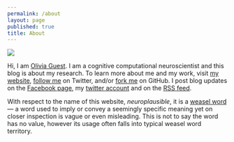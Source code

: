 ```yaml
---
permalink: /about
layout: page
published: true
title: About
---
```


<div class="float-right figure">
    <img src="{{ site.baseurl }}/img/C3qqoANXUAAnxP_.jpg" />
</div>

Hi, I am [Olivia Guest](http://oliviaguest.com). I am a cognitive computational neuroscientist and this blog is about my research.
To learn more about me and my work, visit [my website](http://oliviaguest.com), [follow me](http://twitter.com/o_guest) on Twitter, and/or [fork me](http://github.com/oliviaguest) on GitHub.
I post blog updates on the [Facebook page](http://facebook.com/neuroplausible), my [twitter account](http://twitter.com/o_guest) and on the [RSS feed](http://neuroplausible.com/feed.xml).


With respect to the name of this website, *neuroplausible*, it is a [weasel word](https://en.wikipedia.org/wiki/Weasel_word) — a word used to imply or convey a seemingly specific meaning yet on closer inspection is vague or even misleading.
This is not to say the word has no value, however its usage often falls into typical weasel word territory.

<div class="clearfix">
</div>

